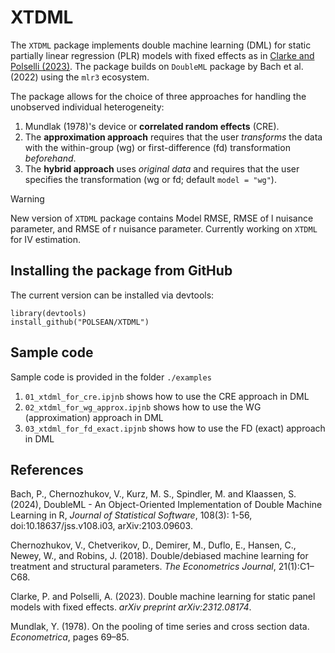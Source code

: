 # XTDML
The `XTDML` package implements double machine learning (DML) for static partially linear regression (PLR) models with fixed effects as in [Clarke and Polselli (2023)](https://arxiv.org/abs/2312.08174). The package builds on `DoubleML` package by Bach et al. (2022) using the `mlr3` ecosystem.

The package allows for the choice of three approaches for handling the unobserved individual heterogeneity:
  1. Mundlak (1978)'s device or **correlated random effects** (CRE).
  2. The **approximation approach** requires that the user *transforms* the data with the within-group (wg) or first-difference  (fd)  transformation *beforehand*.
  3. The **hybrid approach** uses *original data* and requires that the user specifies the transformation (wg or fd; default ```model = "wg"```).

> [!WARNING]
> New version of `XTDML` package contains Model RMSE, RMSE of l nuisance parameter, and RMSE of r nuisance parameter. Currently working on `XTDML` for IV estimation.

## Installing the package from GitHub
The current version can be installed via devtools:
```
library(devtools)
install_github("POLSEAN/XTDML")
```
## Sample code
Sample code is provided in the folder `./examples`

1. `01_xtdml_for_cre.ipjnb` shows how to use the CRE approach in DML
2. `02_xtdml_for_wg_approx.ipjnb` shows how to use the WG (approximation) approach in DML
3. `03_xtdml_for_fd_exact.ipjnb` shows how to use the FD (exact) approach in DML

## References
Bach, P., Chernozhukov, V., Kurz, M. S., Spindler, M. and Klaassen, S. (2024), DoubleML - An Object-Oriented Implementation of Double Machine Learning in R, *Journal of Statistical Software*, 108(3): 1-56, doi:10.18637/jss.v108.i03, arXiv:2103.09603.

Chernozhukov, V., Chetverikov, D., Demirer, M., Duflo, E., Hansen, C., Newey, W., and Robins, J. (2018). Double/debiased machine learning for treatment and structural parameters. *The Econometrics Journal*, 21(1):C1–C68.

Clarke, P. and Polselli, A. (2023). Double machine learning for static panel models with fixed effects. *arXiv preprint arXiv:2312.08174*.

Mundlak, Y. (1978). On the pooling of time series and cross section data. *Econometrica*, pages 69–85.


